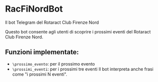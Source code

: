 # RacFiNordBot
Il bot Telegram del Rotaract Club Firenze Nord

Questo bot consente agli utenti di scoprire i prossimi eventi del
Rotaract Club Firenze Nord.

## Funzioni implementate:
- `\prossimo_evento`: per il prossimo evento
- `\prossimi_eventi`: per i prossimi tre eventi
Il bot interpreta anche frasi come "i prossimi N eventi".
